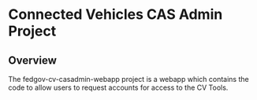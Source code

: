 # Connected Vehicles CAS Admin Project

## Overview

The fedgov-cv-casadmin-webapp project is a webapp which contains the code to allow users to request accounts for access to the CV Tools.